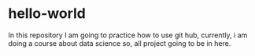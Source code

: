 # hello-world
In this repository I am going to practice how to use git hub, currently, i am doing a course about data science so, all project going to be in here.
